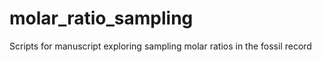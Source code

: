 # molar_ratio_sampling
 Scripts for manuscript exploring sampling molar ratios in the fossil record
